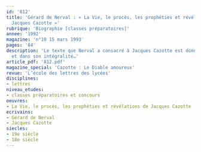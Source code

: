 ```yaml
---
id: '812'
title: 'Gérard de Nerval : « La Vie, le procès, les prophéties et révélations de
  Jacques Cazotte »'
rubrique: 'Biographie [classes préparatoires]'
annee: '1992'
magazine: 'n°10 15 mars 1993'
pages: '84'
description: 'Le texte que Nerval a consacré à Jacques Cazotte est donné ici en fac-similé
  et dans son intégralité…'
article_pdf: '812.pdf'
magazine_special: 'Cazotte : Le Diable amoureux'
revue: 'L’école des lettres des lycées'
disciplines:
- lettres
niveau_etudes:
- classes préparatoires et concours
oeuvres:
- La Vie, le procès, les prophéties et révélations de Jacques Cazotte
ecrivains:
- Gérard de Nerval
- Jacques Cazotte
siecles:
- 19e siècle
- 18e siècle
---
```

